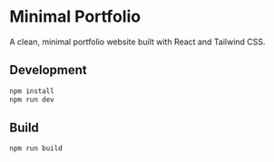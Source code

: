 # Minimal Portfolio

A clean, minimal portfolio website built with React and Tailwind CSS.

## Development

```bash
npm install
npm run dev
```

## Build

```bash
npm run build
```
